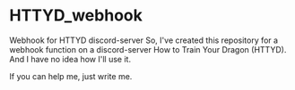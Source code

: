 # HTTYD_webhook
Webhook for HTTYD discord-server
So, I've created this repository for a webhook function on a discord-server How to Train Your Dragon (HTTYD).
And I have no idea how I'll use it.

If you can help me, just write me.
